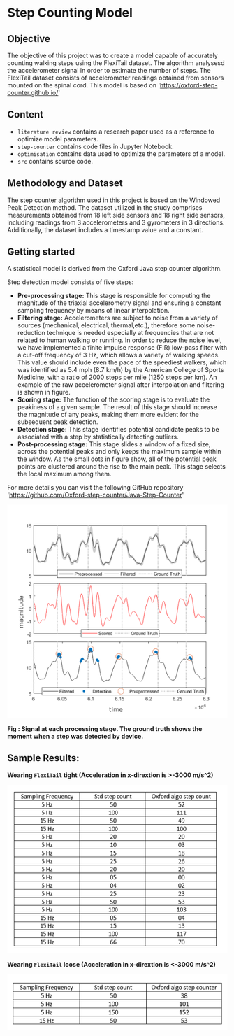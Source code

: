 # Step Counting Model

## Objective
The objective of this project was to create a model capable of accurately counting walking steps using the FlexiTail dataset. The algorithm analysesd the accelerometer signal in order to estimate the number of steps. The FlexiTail dataset consists of accelerometer readings obtained from sensors mounted on the spinal cord. This model is based on 'https://oxford-step-counter.github.io/'

## Content
* `literature review` contains a research paper used as a reference to optimize model parameters.
* `step-counter` contains code files in Jupyter Notebook.
* `optimisation` contains data used to optimize the parameters of a model.
* `src` contains source code.

## Methodology and Dataset
The step counter algorithm used in this project is based on the Windowed Peak Detection method. The dataset utilized in the study comprises measurements obtained from 18 left side sensors and 18 right side sensors, including readings from 3 accelerometers and 3 gyrometers in 3 directions. Additionally, the dataset includes a timestamp value and a constant. 
  
## Getting started
    
A statistical model is derived from the Oxford Java step counter algorithm. 

Step detection model consists of five steps:

* **Pre-processing stage:** This stage is responsible for computing the magnitude of the triaxial accelerometry signal and ensuring a constant sampling frequency by means of linear interpolation. 
* **Filtering stage:** Accelerometers are subject to noise from a variety of sources (mechanical, electrical, thermal,etc.), therefore some noise-reduction technique is needed especially at frequencies that are not related to human walking or running. In order to reduce the noise level, we have implemented a finite impulse response (FIR) low-pass filter with a cut-off frequency of 3 Hz, which allows a variety of walking speeds. This value should include even the pace of the speediest walkers, which was identified as 5.4 mph (8.7 km/h) by the American College of Sports Medicine, with a ratio of 2000 steps per mile (1250 steps per km). An example of the raw accelerometer signal after interpolation and filtering is shown in figure.
* **Scoring stage:** The function of the scoring stage is to evaluate the peakiness of a given sample. The result of this stage should increase the magnitude of any peaks, making them more evident for the subsequent peak detection.
* **Detection stage:** This stage identifies potential candidate peaks to be associated with a step by statistically detecting outliers. 
* **Post-processing stage:** This stage slides a window of a fixed size, across the potential peaks and only keeps the maximum sample within the window. As the small dots in figure show, all of the potential peak points are clustered around the rise to the main peak. This stage selects the local maximum among them.
    
For more details you can visit the following GitHub repository 'https://github.com/Oxford-step-counter/Java-Step-Counter'

![image](https://github.com/Swapnil-Rakshe/Swapnil-Rakshe/blob/main/Signal%20at%20each%20processing%20stage.png)

**Fig : Signal at each processing stage. The ground truth shows the moment when a step was detected by device.**

    

## Sample Results:

**Wearing `FlexiTail` tight (Acceleration in x-dirextion is >-3000 m/s^2)**

![image](https://github.com/Swapnil-Rakshe/Swapnil-Rakshe/blob/main/Wearing%20flexitail%20tight.png)



**Wearing `FlexiTail` loose (Acceleration in x-dirextion is <-3000 m/s^2)**

![image](https://github.com/Swapnil-Rakshe/Swapnil-Rakshe/blob/main/Wearing%20flexitail%20loose.png)

